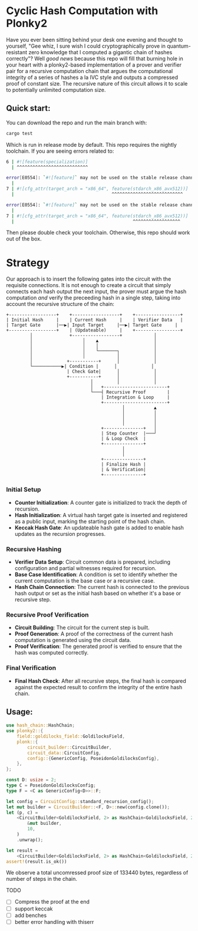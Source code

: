 # Cyclic Hash Computation with Plonky2

Have you ever been sitting behind your desk one evening and thought to yourself, "Gee whiz, I sure wish I could cryptographically prove in quantum-resistant zero knowledge that I computed a gigantic chain of hashes correctly"? Well _good news_ because this repo will fill that burning hole in your heart with a plonky2-based implementation of a prover and verifier pair for a recursive computation chain that argues the computational integrity of a series of hashes a la IVC style and outputs a compressed proof of constant size. The recursive nature of this circuit allows it to scale to potentially unlimited computation size.

## Quick start:

You can download the repo and run the main branch with:
```bash
cargo test
```

Which is run in release mode by default. This repo requires the nightly toolchain. If you are seeing errors related to:

```bash
6 | #![feature(specialization)]
  | ^^^^^^^^^^^^^^^^^^^^^^^^^^^

error[E0554]: `#![feature]` may not be used on the stable release channel
  |
7 | #![cfg_attr(target_arch = "x86_64", feature(stdarch_x86_avx512))]
  |                                     ^^^^^^^^^^^^^^^^^^^^^^^^^^^

error[E0554]: `#![feature]` may not be used on the stable release channel
  |
7 | #![cfg_attr(target_arch = "x86_64", feature(stdarch_x86_avx512))]
  |                                             ^^^^^^^^^^^^^^^^^^
```

Then please double check your toolchain. Otherwise, this repo should work out of the box.

# Strategy

Our approach is to insert the following gates into the circuit with the requisite connections. It is not enough to create a circuit that simply connects each hash output the next input, the prover must argue the hash computation _and_ verify the preceeding hash in a single step, taking into account the recursive structure of the chain:

```
+------------------+    +------------------+    +-----------------+
| Initial Hash     |    | Current Hash     |    | Verifier Data   |
| Target Gate      |──▶| Input Target     |──▶| Target Gate     |
+------------------+    | (Updateable)     |    +-----------------+
         │              +------------------+            │
         │                   │    ▲                     │
         │                   │    │                     │
         │                   │    └───────┐             │
         │                   │            │             │
         │             +-----------+      │             │
         └───────────▶| Condition |      │             │
                       | Check Gate|      │             │
                       +-----------+      │             │
                                │         │             │
                                │   +------------------------+
                                └───┤ Recursive Proof        |
                                    | Integration & Loop     |
                                    +------------------------+
                                            │           ▲
                                            │           │
                                            │           │
                                            │           │
                                    +---------------+   │
                                    | Step Counter  |───┘
                                    | & Loop Check  |
                                    +---------------+
                                            │
                                            │
                                    +---------------+
                                    | Finalize Hash |
                                    | & Verification|
                                    +---------------+
```

### Initial Setup
- **Counter Initialization**: A counter gate is initialized to track the depth of recursion.
- **Hash Initialization**: A virtual hash target gate is inserted and registered as a public input, marking the starting point of the hash chain.
- **Keccak Hash Gate**: An updateable hash gate is added to enable hash updates as the recursion progresses.

### Recursive Hashing
- **Verifier Data Setup**: Circuit common data is prepared, including configuration and partial witnesses required for recursion.
- **Base Case Identification**: A condition is set to identify whether the current computation is the base case or a recursive case.
- **Hash Chain Connection**: The current hash is connected to the previous hash output or set as the initial hash based on whether it's a base or recursive step.

### Recursive Proof Verification
- **Circuit Building**: The circuit for the current step is built.
- **Proof Generation**: A proof of the correctness of the current hash computation is generated using the circuit data.
- **Proof Verification**: The generated proof is verified to ensure that the hash was computed correctly.

### Final Verification
- **Final Hash Check**: After all recursive steps, the final hash is compared against the expected result to confirm the integrity of the entire hash chain.

## Usage:

```rust
use hash_chain::HashChain;
use plonky2::{
    field::goldilocks_field::GoldilocksField,
    plonk::{
        circuit_builder::CircuitBuilder,
        circuit_data::CircuitConfig,
        config::{GenericConfig, PoseidonGoldilocksConfig},
    },
};

const D: usize = 2;
type C = PoseidonGoldilocksConfig;
type F = <C as GenericConfig<D>>::F;

let config = CircuitConfig::standard_recursion_config();
let mut builder = CircuitBuilder::<F, D>::new(config.clone());
let (p, c) =
    <CircuitBuilder<GoldilocksField, 2> as HashChain<GoldilocksField, 2, C>>::hash_chain(
        &mut builder,
        10,
    )
    .unwrap();

let result =
    <CircuitBuilder<GoldilocksField, 2> as HashChain<GoldilocksField, 2, C>>::verify(p, c);
assert!(result.is_ok())

```

We observe a total uncomressed proof size of 133440 bytes, regardless of number of steps in the chain.

TODO
- [ ] Compress the proof at the end
- [ ] support keccak
- [ ] add benches
- [ ] better error handling with thiserr
